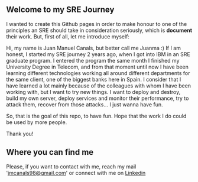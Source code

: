 ## Welcome to my SRE Journey

I wanted to create this Github pages in order to make honour to one of the principles an SRE should take in consideration seriously, which is **document** their work. But, first of all, let me introduce myself:

Hi, my name is Juan Manuel Canals, but better call me Juanma :) If I am honest, I started my SRE journey 2 years ago, when I got into IBM in an SRE graduate program. I entered the program the same month I finished my University Degree in Telecom, and from that moment until now I have been learning different technologies working all around different departments for the same client, one of the biggest banks here in Spain. I consider that I have learned a lot mainly because of the colleagues with whom I have been working with, but I want to try new things. I want to deploy and destroy, build my own server, deploy services and monitor their performance, try to attack them, recover from those attacks... I just wanna have fun. 

So, that is the goal of this repo, to have fun. Hope that the work I do could be used by more people.

Thank you!


## Where you can find me
Please, if you want to contact with me, reach my mail 'jmcanals98@gmail.com' or connect with me on [Linkedin](http://linkedin.com/in/juan-manuel-canals/)

